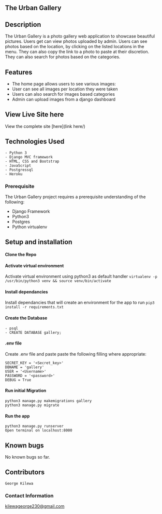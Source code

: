 ## The Urban Gallery

## Description

The Urban Gallery is a photo gallery web application to showcase beautiful pictures. Users get can view photos uploaded by admin. Users can see photos based on the location, by clicking on the listed locations in the menu. They can also copy the link to a photo to paste at their discretion. They can also search for photos based on the categories.

## Features
- The home page allows users to see various images:
- User can see all images per location they were taken
- Users can also search for images based categories
- Admin can upload images from a django dashboard

## View Live Site here
View the complete site [here](link here/)


## Technologies Used
    - Python 3
    - Django MVC framework
    - HTML, CSS and Bootstrap
    - JavaScript
    - Postgressql
    - Heroku

### Prerequisite
The Urban Gallery project requires a prerequisite understanding of the following:
- Django Framework
- Python3
- Postgres
- Python virtualenv

## Setup and installation

#### Clone the Repo
####  Activate virtual environment
Activate virtual environment using python3 as default handler
    `virtualenv -p /usr/bin/python3 venv && source venv/bin/activate`
####  Install dependancies
Install dependancies that will create an environment for the app to run `pip3 install -r requirements.txt`
####  Create the Database
    - psql
    - CREATE DATABASE gallery;
####  .env file
Create .env file and paste paste the following filling where appropriate:

    SECRET_KEY = '<Secret_key>'
    DBNAME = 'gallery'
    USER = '<Username>'
    PASSWORD = '<password>'
    DEBUG = True
#### Run initial Migration
    python3 manage.py makemigrations gallery
    python3 manage.py migrate
#### Run the app
    python3 manage.py runserver
    Open terminal on localhost:8000

## Known bugs
No known bugs so far. 


## Contributors
    George Kilewa

### Contact Information
kilewageorge230@gmail.com
